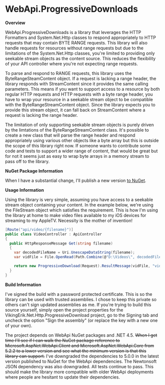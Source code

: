 WebApi.ProgressiveDownloads
===========================

**Overview**

WebApi.ProgressiveDownloads is a library that leverages the HTTP Formatters and System.Net.Http classes to respond appropriately to HTTP requests that may contain BYTE RANGE requests. This library will also handle requests for resources without range requests but due to the limitations of the System.Net.Http classes, you're limited to providing only seekable stream objects as the content source. This reduces the flexibility of your API controller where you're not expecting range requests.

To parse and respond to RANGE requests, this library uses the ByteRangeSteamContent object. If a request is lacking a range header, the library responds with StreamContent since it provides the same calling parameters. This means if you want to support access to a resource by both regular HTTP requests and HTTP requests with a byte range header, you have to wrap your resource in a seekable stream object to be compatible with the ByteRangeStreamContent object. Since the library expects you to provide this stream object, it can fall back on StreamContent where a request is lacking the range header.

The limitation of only supporting seekable stream objects is purely driven by the limtations of the ByteRangeStreamContent class. It's possible to create a new class that will parse the range header and respond appropriately using various other objects like a byte array but this is outside the scope of this library right now. If someone wants to contribute some code and tests to support a wider range of content, that would be great but for not it seems just as easy to wrap byte arrays in a memory stream to pass off to the library.

**NuGet Package Information**

When I have a substantial change, I'll publish a new version [to NuGet](https://www.nuget.org/packages/VikingErik.Net.Http.ProgressiveDownload).

**Usage Information**

Using the library is very simple, assuming you have access to a seekable stream object containing your content. In the example below, we're using the FileStream object which satisfies the requirement. This is how I'm using the library at home to make video files available to my iOS devices for streaming to my AppleTV. Necessity is the mother of invention!
```csharp
[Route("api/video/{filename}")]
public class VideoController : ApiController
{
  public HttpResponseMessage Get(string filename)
  {
    var decodedFileName = Uri.UnescapeDataString(filename);
    var vidFile = File.OpenRead(Path.Combine(@"D:\Videos\", decodedFileName) + ".m4v");

    return new ProgressiveDownload(Request).ResultMessage(vidFile, "video/mp4");
  }
}
```

**Build Information**

I've signed the build with a password protected certificate. This is so the library can be used with trusted assemblies. I chose to keep this private so others can't sign updated assemblies as me. If you're trying to build this source yourself, simply open the project properties for the VikingErik.Net.Http.ProgressiveDownload project, go to the Signing tab and uncheck the option "Sign the assembly" (or replace the key with a new one of your own).

The project depends on WebApi NuGet packages and .NET 4.5. ~~When I get time I'll see if I can walk the NuGet package reference to Microsoft.AspNet.WebApi.Client and Microsoft.AspNet.WebApi.Core from 5.2.2 to a lower version and see what the minimum version is that this library can support.~~ I've downgraded the dependencies to 5.0.0 in the latest version published to NuGet for the WebApi dependencies. The Newtonsoft JSON dependency was also downgraded. All tests continue to pass. This should make the library more compatible with older WebApi deployments where people are hesitant to update their dependencies.
